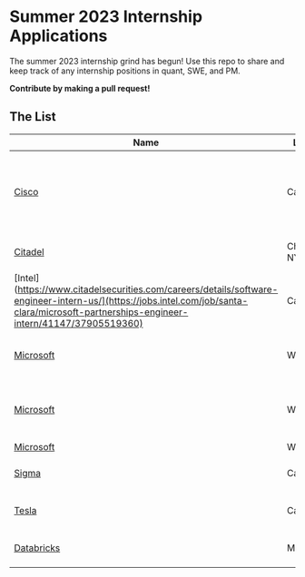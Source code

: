 # Summer 2023 Internship Applications

The summer 2023 internship grind has begun! Use this repo to share and keep track of any internship positions in quant, SWE, and PM.  

**Contribute by making a pull request!**  

## The List

| Name  |  Location |  Notes |
|---|---|-------------|
|[Cisco](https://jobs.cisco.com/jobs/ProjectDetail/Full-Stack-Software-Engineer-Intern-Summer-2023-Meraki/1368018) | California | ALTERNATE LOCATION: Chicago & Some Internships Open to Remote |
|[Citadel](https://www.citadelsecurities.com/careers/details/software-engineer-intern-us/) | Chicago, NY | Bachelor’s, Master’s, PhD |
|[Intel](https://www.citadelsecurities.com/careers/details/software-engineer-intern-us/](https://jobs.intel.com/job/santa-clara/microsoft-partnerships-engineer-intern/41147/37905519360) | California | Prefered Bachelor’s |
|[Microsoft](https://careers.microsoft.com/students/us/en/job/1388845/Software-Engineering-Intern-Opportunities-for-University-Students-United-States) | Washington | SWE - Bachelor's and Master's |
|[Microsoft](https://careers.microsoft.com/students/us/en/job/1371270/Data-Applied-Sciences-Intern-Opportunities-for-University-Students) | Washington | Data Scientist - Bachelor's and Master's |
|[Microsoft](https://careers.microsoft.com/students/us/en/job/1370686/Software-Engineering-PhD-Intern-Opportunities) | Washington | SWE - Phd |
|[Sigma](https://boards.greenhouse.io/sigmacomputing/jobs/4353710003) | California | Research Intern - Phd |
|[Tesla](https://www.tesla.com/careers/search/job/software-engineering-internship-summer-2023-153316) | California | Bachelor’s, Master’s, PhD |
|[Databricks](https://www.databricks.com/company/careers/open-positions?department=universityrecruiting&location=all) | Multiple | Bachelor's, Master's, Phd |







